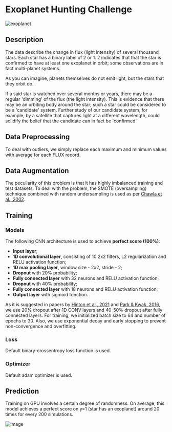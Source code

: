 # Exoplanet Hunting Challenge

![exoplanet](https://user-images.githubusercontent.com/73081144/142792026-0eb75b68-7d1e-4d8d-a7df-d3009b8546c1.jpg)

## Description

The data describe the change in flux (light intensity) of several thousand
stars.
Each star has a binary label of 2 or 1.
2 indicates that that the star is confirmed to have at least one exoplanet in
orbit; some observations are in fact multi-planet systems.

As you can imagine, planets themselves do not emit light, but the stars that
they orbit do.

If a said star is watched over several months or years, there may be a regular
'dimming' of the flux (the light intensity).
This is evidence that there may be an orbiting body around the star; such a star
could be considered to be a 'candidate' system.
Further study of our candidate system, for example, by a satellite that captures
light at a different wavelength, could solidify the belief that the candidate
can in fact be 'confirmed'.

## Data Preprocessing

To deal with outliers, we simply replace each maximum and minimum values with
average for each FLUX record.

## Data Augmentation

The peculiarity of this problem is that it has highly imbalanced training and
test datasets. To deal with the problem, the SMOTE (oversampling) technique
combined with random undersampling is used as per
[Chawla et al., 2002](https://arxiv.org/pdf/1106.1813.pdf).

## Training

### Models

The following CNN architecture is used to achieve **perfect score (100%)**:

- **Input layer**;
- **1D convolutional layer**, consisting of 10 2x2 filters, L2 regularization and RELU activation function;
- **1D max pooling layer**, window size - 2x2, stride - 2;
- **Dropout** with 20% probability;
- **Fully connected layer** with 32 neurons and RELU activation function;
- **Dropout** with 40% probability;
- **Fully connected layer** with 18 neurons and RELU activation function;
- **Output layer** with sigmoid function.

As it is suggested in papers by
[Hinton et al., 2021](https://arxiv.org/pdf/1207.0580.pdf) and
[Park & Kwak, 2016](http://mipal.snu.ac.kr/images/1/16/Dropout_ACCV2016.pdf),
we use 20% dropout after 1D CONV layers and 40-50% dropout after fully connected
layers.
For training, we initialized batch size to 64 and number of epochs to 30.
Also, we use exponential decay and early stopping to prevent non-convergence and
overfitting.

### Loss

Default binary-crossentropy loss function is used.

### Optimizer

Default adam optimizer is used.

## Prediction

Training on GPU involves a certain degree of randomness.
On average, this model achieves a perfect score on y=1 (star has an exoplanet)
around 20 times for every 200 simulations.

![image](https://user-images.githubusercontent.com/73081144/114321610-f0e3b380-9ad8-11eb-91b2-38526202d29d.png)
